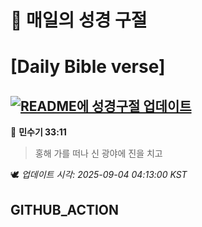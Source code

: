 # 🙏 매일의 성경 구절
# [Daily Bible verse]
## [![README에 성경구절 업데이트](https://github.com/DONGSUKA/first_test/actions/workflows/update-readme-bible.yml/badge.svg)](https://github.com/DONGSUKA/first_test/actions/workflows/update-readme-bible.yml)
<!-- START_BIBLE_VERSE -->
📖 **민수기 33:11**
> 홍해 가를 떠나 신 광야에 진을 치고

🕊️ _업데이트 시각: 2025-09-04 04:13:00 KST_
  <!-- END_BIBLE_VERSE -->
## GITHUB_ACTION
